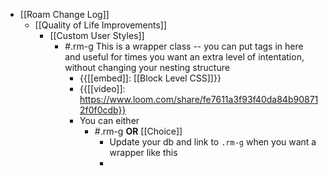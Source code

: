 - [[Roam Change Log]]
    - [[Quality of Life Improvements]] 
        - [[Custom User Styles]]
            - #.rm-g This is a wrapper class -- you can put tags in here and useful for times you want an extra level of intentation, without changing your nesting structure
                - {{[[embed]]: [[Block Level CSS]]}}
                - {{[[video]]: https://www.loom.com/share/fe7611a3f93f40da84b908712f0f0cdb}}
                - You can either
                    - #.rm-g **OR** [[Choice]] 
                        - Update your db and link to `.rm-g` when you want a wrapper like this
                        - 
